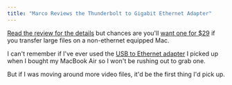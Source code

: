 ```yaml
---
title: "Marco Reviews the Thunderbolt to Gigabit Ethernet Adapter"
---
```

<p><a href="http://www.marco.org/2012/07/02/thunderbolt-gigabit-adapter">Read the review for the details</a> but chances are you'll <a href="http://store.apple.com/ca/product/MD463">want one for $29</a> if you transfer large files on a non-ethernet equipped Mac.</p>
<p>I can't remember if I've ever used the <a href="http://store.apple.com/ca/product/MC704ZM/A">USB to Ethernet adapter</a> I picked up when I bought my MacBook Air so I won't be rushing out to grab one.</p>
<p>But if I was moving around more video files, it'd be the first thing I'd pick up.</p>
